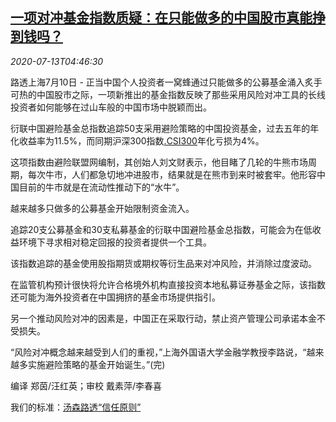 <!--1594619715000-->
[一项对冲基金指数质疑：在只能做多的中国股市真能挣到钱吗？](https://cn.reuters.com/article/hedge-fund-china-stocks-0713-idCNKCS24E0BP)
------

<div><i>2020-07-13T04:46:30</i></div><div class="StandardArticleBody_body"><p>路透上海7月10日 - 正当中国个人投资者一窝蜂通过只能做多的公募基金涌入炙手可热的中国股市之际，一项新推出的基金指数反映了那些采用风险对冲工具的长线投资者如何能够在过山车般的中国市场中脱颖而出。 </p><p>衍联中国避险基金总指数追踪50支采用避险策略的中国投资基金，过去五年的年化收益率为11.5%，而同期沪深300指数<a href="/investing/markets/index?symbol=.CSI300">.CSI300</a>年化亏损为4%。 </p><p>这项指数由避险联盟网编制，其创始人刘文财表示，他目睹了几轮的牛熊市场周期，每次牛市，人们都急切地冲进股市，结果就是在熊市到来时被套牢。他形容中国目前的牛市就是在流动性推动下的“水牛”。 </p><p>越来越多只做多的公募基金开始限制资金流入。 </p><p>追踪20支公募基金和30支私募基金的衍联中国避险基金总指数，可能会为在低收益环境下寻求相对稳定回报的投资者提供一个工具。 </p><p>该指数追踪的基金使用股指期货或期权等衍生品来对冲风险，并消除过度波动。 </p><p>在监管机构预计很快将允许合格境外机构直接投资本地私募证券基金之际，该指数还可能为海外投资者在中国拥挤的基金市场提供指引。 </p><p>另一个推动风险对冲的因素是，中国正在采取行动，禁止资产管理公司承诺本金不受损失。 </p><p>“风险对冲概念越来越受到人们的重视，”上海外国语大学金融学教授李路说，“越来越多实施避险策略的基金开始诞生。”(完) </p><div class="Attribution_container"><div class="Attribution_attribution"><p class="Attribution_content">编译 郑茵/汪红英；审校 戴素萍/李春喜 </p></div></div><div class="StandardArticleBody_trustBadgeContainer"><span class="StandardArticleBody_trustBadgeTitle">我们的标准：</span><span class="trustBadgeUrl"><a href="https://www.thomsonreuters.cn/content/dam/openweb/documents/pdf/china/brochures/about-us-1.pdf">汤森路透“信任原则”</a></span></div></div>
